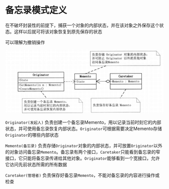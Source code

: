 # 备忘录模式定义

在不破坏封装性的前提下，捕获一个对象的内部状态，并在该对象之外保存这个状态。这样以后就可将该对象恢复到原先保存的状态

可以理解为撤销操作

![img](https://github.com/andochiwa/Design-Pattern/blob/master/Memento-Pattern/img.png)

`Originator(发起人)` 负责创建一个备忘录Memento，用以记录当前时刻它的内部状态，并可使用备忘录恢复内部状态。`Originator`可根据需要决定Memento存储`Originator`的哪些内部状态

`Memento(备忘录)` 负责存储`Originator`对象的内部状态，并可放置`Originator`以外的对象访问备忘录`Memento`。备忘录有两个接口，`Caretaker`只能看到备忘录的窄接口，它只能将备忘录传递给其他对象。`Originator`能够看到一个宽接口，允许它访问先前状态所需的所有数据

`Caretaker(管理者)` 负责保存好备忘录`Memento`，不能对备忘录的内容进行操作或检查